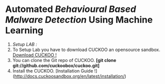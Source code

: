 # Automated *Behavioural Based Malware Detection* Using Machine Learning 

1. *Setup LAB :*
  1. To Setup Lab you have to download CUCKOO an opensource sandbox. [Download CUCKOO !](http://www.cuckoosandbox.org/download.html)
  2. You can clone the Git repo of CUCKOO.  **[git clone git://github.com/cuckoobox/cuckoo.git]**
  3. Install the CUCKOO. [Installation Guide !] (http://docs.cuckoosandbox.org/en/latest/installation/)
